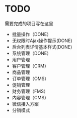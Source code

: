 # TODO

需要完成的项目写在这里
+ 批量操作（DONE）
+ 无权限时Ajax操作提示(DONE)
+ 后台列表详情基本样式(DONE)
+ 系统管理（DONE）
+ 用户管理
+ 客户管理（CRM）
+ 商品管理
+ 订单管理（OMS）
+ 促销管理
+ 财务管理（FMS）
+ 内容管理（CMS）
+ 微信接入方案
+ 分销模式